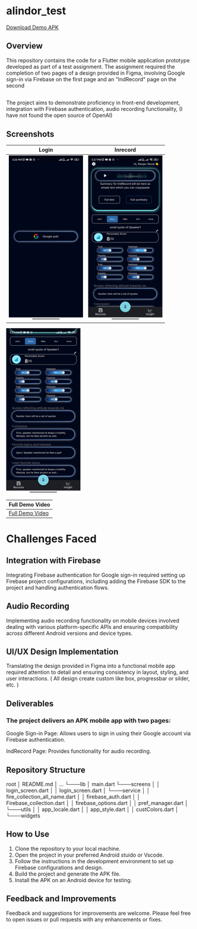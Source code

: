 # alindor_test

 [Download Demo APK](/assets/project_demo/demo.apk)

## Overview
This repository contains the code for a Flutter mobile application prototype developed as part of a test assignment. The assignment required the completion of two pages of a design provided in Figma, involving Google sign-in via Firebase on the first page and an "IndRecord" page on the second 
##
The project aims to demonstrate proficiency in front-end development, integration with Firebase authentication, audio recording functionality, 
(I have not found the open source of OpenAI)

## Screenshots

| Login       | Inrecord           |
| ------------- |:-------------:|
|<img src="/assets/project_demo/login_screen.jpg" width="200"/>| <img src="/assets/project_demo/inrecord.jpg" width="200"/> |

<img src="/assets/project_demo/inrecord2.jpg" width="200"/>

| Full Demo Video                                       |
|-------------------------------------------------------|
| [Full Demo Video](/assets/project_demo/demoVideo.mp4) |





# Challenges Faced

## Integration with Firebase
Integrating Firebase authentication for Google sign-in required setting up Firebase project configurations, including adding the Firebase SDK to the project and handling authentication flows.

## Audio Recording
Implementing audio recording functionality on mobile devices involved dealing with various platform-specific APIs and ensuring compatibility across different Android versions and device types.

## UI/UX Design Implementation
Translating the design provided in Figma into a functional mobile app required attention to detail and ensuring consistency in layout, styling, and user interactions.
( All design create custom like box, progressbar or silder, etc. )

## Deliverables
### The project delivers an APK mobile app with two pages:
Google Sign-in Page: Allows users to sign in using their Google account via Firebase authentication.

IndRecord Page: Provides functionality for audio recording.

## Repository Structure

root
│   README.md
│   ...
└───lib
    │   main.dart
    └───screens
    │        │    login_screen.dart
    │        │    login_screen.dart
    │
    └───service
    │        │    fire_collection_all_name.dart
    │        │    firebase_auth.dart
    │        │    Firebase_collection.dart
    │        │    firebase_options.dart
    │        │    pref_manager.dart
    │ 
    └───utils
    │        │    app_locale.dart
    │        │    app_style.dart
    │        │    custColors.dart
    │   
    └───widgets


## How to Use
1. Clone the repository to your local machine.
2. Open the project in your preferred Android stuido or Vscode.
3. Follow the instructions in the development environment to set up Firebase configurations and design.
4. Build the project and generate the APK file.
5. Install the APK on an Android device for testing.

##  Feedback and Improvements
Feedback and suggestions for improvements are welcome. Please feel free to open issues or pull requests with any enhancements or fixes.
